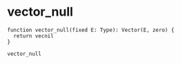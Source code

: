 # vector_null

``` cicada
function vector_null(fixed E: Type): Vector(E, zero) {
  return vecnil
}

vector_null
```
